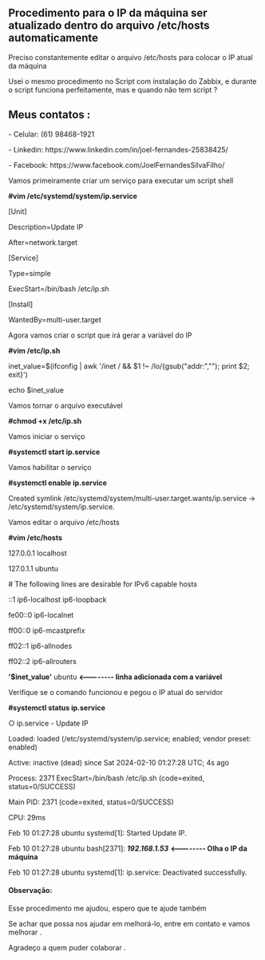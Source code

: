 <h2>Procedimento para o IP da máquina ser atualizado dentro do arquivo /etc/hosts automaticamente </h2>

<p>Preciso constantemente editar o arquivo /etc/hosts para colocar o IP atual da máquina</p>
<p>Usei o mesmo procedimento no Script com instalação do Zabbix, e durante o script funciona perfeitamente, mas e quando não tem script ?</p>

<h2>Meus contatos :</h2>
<p>- Celular:  (61) 98468-1921</p>
<p>- Linkedin: https://www.linkedin.com/in/joel-fernandes-25838425/</p>
<p>- Facebook: https://www.facebook.com/JoelFernandesSilvaFilho/</p>

Vamos primeiramente criar um serviço para executar um script shell
<b><p>#vim /etc/systemd/system/ip.service</p></b>
<p>[Unit]</p>
<p>Description=Update IP</p>
<p>After=network.target</p>

<p>[Service]</p>
<p>Type=simple</p>
<p>ExecStart=/bin/bash /etc/ip.sh</p>

<p>[Install]</p>
<p>WantedBy=multi-user.target</p>

Agora vamos criar o script que irá gerar a variável do IP
<b><p>#vim /etc/ip.sh</p></b>
<p>inet_value=$(ifconfig | awk '/inet / && $1 !~ /lo/{gsub("addr:",""); print $2; exit}')</p>
<p>echo $inet_value</p>

<p>Vamos tornar o arquivo executável</p>
<b><p>#chmod +x /etc/ip.sh</p></b>

Vamos iniciar o serviço
<b><p>#systemctl start ip.service</p></b>

Vamos habilitar o serviço 
<b><p>#systemctl enable ip.service</p></b>
<p>Created symlink /etc/systemd/system/multi-user.target.wants/ip.service → /etc/systemd/system/ip.service.</p>

Vamos editar o arquivo /etc/hosts
<b><p>#vim /etc/hosts</p></b>
<p>127.0.0.1 localhost</p>
<p>127.0.1.1 ubuntu</p>

<p># The following lines are desirable for IPv6 capable hosts</p>
<p>::1     ip6-localhost ip6-loopback</p>
<p>fe00::0 ip6-localnet</p>
<p>ff00::0 ip6-mcastprefix</p>
<p>ff02::1 ip6-allnodes</p>
<p>ff02::2 ip6-allrouters</p>

<p><b>'$inet_value'</b>   ubuntu  <b><-------- linha adicionada com a variável</b></p>

Verifique se o comando funcionou e pegou o IP atual do servidor
<b><p>#systemctl status ip.service</p></b>
<p>○ ip.service - Update IP</p>
<p>     Loaded: loaded (/etc/systemd/system/ip.service; enabled; vendor preset: enabled)</p>
<p>     Active: inactive (dead) since Sat 2024-02-10 01:27:28 UTC; 4s ago</p>
<p>    Process: 2371 ExecStart=/bin/bash /etc/ip.sh (code=exited, status=0/SUCCESS)</p>
<p>   Main PID: 2371 (code=exited, status=0/SUCCESS)</p>
<p>        CPU: 29ms</p>

<p>Feb 10 01:27:28 ubuntu systemd[1]: Started Update IP.</p>
<p>Feb 10 01:27:28 ubuntu bash[2371]: <b><i>192.168.1.53</i></b>  <b><-------- Olha o IP da máquina</b></p>
<p>Feb 10 01:27:28 ubuntu systemd[1]: ip.service: Deactivated successfully.</p>

<h4>Observação:</h4>
<p>Esse procedimento me ajudou, espero que te ajude também </p>

Se achar que possa nos ajudar em melhorá-lo, entre em contato e vamos melhorar .

Agradeço a quem puder colaborar .

